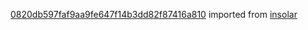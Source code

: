 [0820db597faf9aa9fe647f14b3dd82f87416a810](https://github.com/insolar/insolar/commit/0820db597faf9aa9fe647f14b3dd82f87416a810) imported from [insolar](https://github.com/insolar/insolar)
